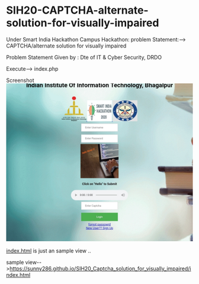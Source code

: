 # SIH20-CAPTCHA-alternate-solution-for-visually-impaired
Under Smart India Hackathon Campus Hackathon: problem Statement:--> CAPTCHA/alternate solution for visually impaired

Problem Statement Given by : Dte of IT & Cyber Security, DRDO

Execute--> index.php

Screenshot
![Screenshot is here](IMG_20200219_113837.jpg)


 <a href="https://sunny286.github.io/SIH20_Captcha_solution_for_visually_impaired/index.html">index.html</a> is just an sample view  ..   
 
 sample view-->https://sunny286.github.io/SIH20_Captcha_solution_for_visually_impaired/index.html
